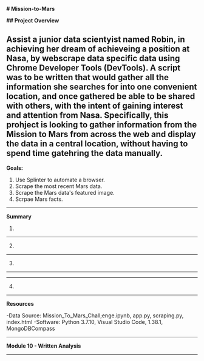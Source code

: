 **# Mission-to-Mars**

**## Project Overview**

Assist a junior data scientyist named Robin, in achieving her dream of achieveing a position at Nasa, by webscrape data specific data using Chrome Developer Tools (DevTools). A script was to be written that would gather all the information she searches for into one convenient location, and once gathered be able to be shared with others, with the intent of gaining interest and attention from Nasa. Specifically, this prohject is looking to gather information from the Mission to Mars from across the web and display the data in a central location, without having to spend time gatehring the data manually.      
---------------------------------------------------------------------------------------------------------------------------------------------------------------------------------

**Goals:**

1. Use Splinter to automate a browser.
2. Scrape the most recent Mars data.
3. Scrape the Mars data's featured image.
4. Scrpae Mars facts.

---------------------------------------------------------------------------------------------------------------------------------------------------------------------------------

**Summary**

1.

---------------------------------------------------------------------------------------------------------------------------------------------------------------------------------

2.







---------------------------------------------------------------------------------------------------------------------------------------------------------------------------------

3.







---------------------------------------------------------------------------------------------------------------------------------------------------------------------------------









---------------------------------------------------------------------------------------------------------------------------------------------------------------------------------

4.







---------------------------------------------------------------------------------------------------------------------------------------------------------------------------------

**Resources**

-Data Source: Mission_To_Mars_Chall;enge.ipynb, app.py, scraping.py, index.html 
-Software: Python 3.7.10, Visual Studio Code, 1.38.1, MongoDBCompass

---------------------------------------------------------------------------------------------------------------------------------------------------------------------------------


**Module 10 - Written Analysis** 

---------------------------------------------------------------------------------------------------------------------------------------------------------------------------------





